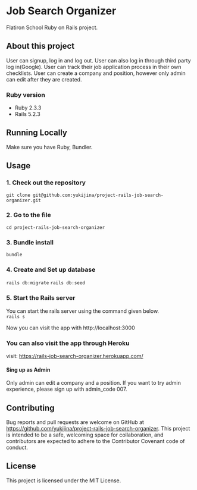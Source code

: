 # Job Search Organizer

Flatiron School Ruby on Rails project.

## About this project
User can signup, log in and log out. User can also log in through third party log in(Google).
User can track their job application process in their own checklists.
User can create a company and position, however only admin can edit after they are created.


### Ruby version
- Ruby 2.3.3
- Rails 5.2.3

## Running Locally
Make sure you have Ruby, Bundler.

## Usage
### 1. Check out the repository
`git clone git@github.com:yukijina/project-rails-job-search-organizer.git`

### 2. Go to the file
`cd project-rails-job-search-organizer`

### 3. Bundle install
`bundle`

### 4. Create and Set up database
`rails db:migrate`
`rails db:seed`

### 5. Start the Rails server
You can start the rails server using the command given below.  
`rails s`

Now you can visit the app with http://localhost:3000

### You can also visit the app through Heroku
visit: https://rails-job-search-organizer.herokuapp.com/

#### Sing up as Admin
Only admin can edit a company and a position.
If you want to try admin experience, please sign up with admin_code 007.

## Contributing
Bug reports and pull requests are welcome on GitHub at https://github.com/yukijina/project-rails-job-search-organizer. This project is intended to be a safe, welcoming space for collaboration, and contributors are expected to adhere to the Contributor Covenant code of conduct.

## License
This project is licensed under the MIT License.
